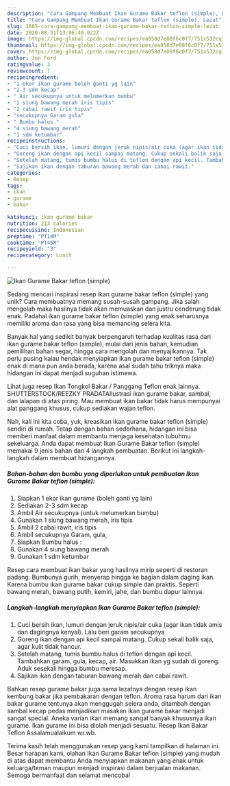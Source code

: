 ```yaml
---
description: "Cara Gampang Membuat Ikan Gurame Bakar teflon (simple), Lezat"
title: "Cara Gampang Membuat Ikan Gurame Bakar teflon (simple), Lezat"
slug: 2665-cara-gampang-membuat-ikan-gurame-bakar-teflon-simple-lezat
date: 2020-08-31T13:06:40.922Z
image: https://img-global.cpcdn.com/recipes/ea058d7e08f6c0f7/751x532cq70/ikan-gurame-bakar-teflon-simple-foto-resep-utama.jpg
thumbnail: https://img-global.cpcdn.com/recipes/ea058d7e08f6c0f7/751x532cq70/ikan-gurame-bakar-teflon-simple-foto-resep-utama.jpg
cover: https://img-global.cpcdn.com/recipes/ea058d7e08f6c0f7/751x532cq70/ikan-gurame-bakar-teflon-simple-foto-resep-utama.jpg
author: Jon Ford
ratingvalue: 3
reviewcount: 7
recipeingredient:
- "1 ekor ikan gurame boleh ganti yg lain"
- "2-3 sdm kecap"
- " Air secukupnya untuk melumerkan bumbu"
- "1 siung bawang merah iris tipis"
- "2 cabai rawit iris tipis"
- "secukupnya Garam gula"
- " Bumbu halus "
- "4 siung bawang merah"
- "1 sdm ketumbar"
recipeinstructions:
- "Cuci bersih ikan, lumuri dengan jeruk nipis/air cuka (agar ikan tidak amis dan dagingnya kenyal). Lalu beri garam secukupnya"
- "Goreng ikan dengan api kecil sampai matang. Cukup sekali balik saja, agar kulit tidak hancur."
- "Setelah matang, tumis bumbu halus di teflon dengan api kecil. Tambahkan garam, gula, kecap, air. Masukkan ikan yg sudah di goreng. Aduk sesekali hingga bumbu meresap."
- "Sajikan ikan dengan taburan bawang merah dan cabai rawit."
categories:
- Resep
tags:
- ikan
- gurame
- bakar

katakunci: ikan gurame bakar 
nutrition: 213 calories
recipecuisine: Indonesian
preptime: "PT14M"
cooktime: "PT45M"
recipeyield: "3"
recipecategory: Lunch

---
```



![Ikan Gurame Bakar teflon (simple)](https://img-global.cpcdn.com/recipes/ea058d7e08f6c0f7/751x532cq70/ikan-gurame-bakar-teflon-simple-foto-resep-utama.jpg)

Sedang mencari inspirasi resep ikan gurame bakar teflon (simple) yang unik? Cara membuatnya memang susah-susah gampang. Jika salah mengolah maka hasilnya tidak akan memuaskan dan justru cenderung tidak enak. Padahal ikan gurame bakar teflon (simple) yang enak seharusnya memiliki aroma dan rasa yang bisa memancing selera kita.

Banyak hal yang sedikit banyak berpengaruh terhadap kualitas rasa dari ikan gurame bakar teflon (simple), mulai dari jenis bahan, kemudian pemilihan bahan segar, hingga cara mengolah dan menyajikannya. Tak perlu pusing kalau hendak menyiapkan ikan gurame bakar teflon (simple) enak di mana pun anda berada, karena asal sudah tahu triknya maka hidangan ini dapat menjadi suguhan istimewa.

Lihat juga resep Ikan Tongkol Bakar / Panggang Teflon enak lainnya. SHUTTERSTOCK/REEZKY PRADATAIlustrasi ikan gurame bakar, sambal, dan lalapan di atas piring. Mau membuat ikan bakar tidak harus mempunyai alat panggang khusus, cukup sediakan wajan teflon.


Nah, kali ini kita coba, yuk, kreasikan ikan gurame bakar teflon (simple) sendiri di rumah. Tetap dengan bahan sederhana, hidangan ini bisa memberi manfaat dalam membantu menjaga kesehatan tubuhmu sekeluarga. Anda dapat membuat Ikan Gurame Bakar teflon (simple) memakai 9 jenis bahan dan 4 langkah pembuatan. Berikut ini langkah-langkah dalam membuat hidangannya.

<!--inarticleads1-->

##### Bahan-bahan dan bumbu yang diperlukan untuk pembuatan Ikan Gurame Bakar teflon (simple):

1. Siapkan 1 ekor ikan gurame (boleh ganti yg lain)
1. Sediakan 2-3 sdm kecap
1. Ambil  Air secukupnya (untuk melumerkan bumbu)
1. Gunakan 1 siung bawang merah, iris tipis
1. Ambil 2 cabai rawit, iris tipis
1. Ambil secukupnya Garam, gula,
1. Siapkan  Bumbu halus :
1. Gunakan 4 siung bawang merah
1. Gunakan 1 sdm ketumbar


Resep cara membuat ikan bakar yang hasilnya mirip seperti di restoran padang. Bumbunya gurih, menyerap hingga ke bagian dalam daging ikan. Karena bumbu ikan gurame bakar cukup simple dan praktis. Seperti bawang merah, bawang putih, kemiri, jahe, dan bumbu dapur lainnya. 

<!--inarticleads2-->

##### Langkah-langkah menyiapkan Ikan Gurame Bakar teflon (simple):

1. Cuci bersih ikan, lumuri dengan jeruk nipis/air cuka (agar ikan tidak amis dan dagingnya kenyal). Lalu beri garam secukupnya
1. Goreng ikan dengan api kecil sampai matang. Cukup sekali balik saja, agar kulit tidak hancur.
1. Setelah matang, tumis bumbu halus di teflon dengan api kecil. Tambahkan garam, gula, kecap, air. Masukkan ikan yg sudah di goreng. Aduk sesekali hingga bumbu meresap.
1. Sajikan ikan dengan taburan bawang merah dan cabai rawit.


Bahkan resep gurame bakar juga sama lezatnya dengan resep ikan kembung bakar jika pembakaran dengan teflon. Aroma rasa harum dari ikan bakar gurame tentunya akan menggugah selera anda, ditambah dengan sambal kecap pedas menjadikan masakan ikan gurame bakar menjadi sangat special. Aneka varian ikan memang sangat banyak khususnya ikan gurame. Ikan gurame ini bisa diolah menjadi sesuatu. Resep Ikan Bakar Teflon Assalamualaikum wr.wb. 

Terima kasih telah menggunakan resep yang kami tampilkan di halaman ini. Besar harapan kami, olahan Ikan Gurame Bakar teflon (simple) yang mudah di atas dapat membantu Anda menyiapkan makanan yang enak untuk keluarga/teman maupun menjadi inspirasi dalam berjualan makanan. Semoga bermanfaat dan selamat mencoba!
